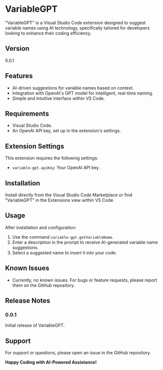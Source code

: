 # VariableGPT

"VariableGPT" is a Visual Studio Code extension designed to suggest variable names using AI technology, specifically tailored for developers looking to enhance their coding efficiency.

## Version

0.0.1

## Features

- AI-driven suggestions for variable names based on context.
- Integration with OpenAI's GPT model for intelligent, real-time naming.
- Simple and intuitive interface within VS Code.

## Requirements

- Visual Studio Code.
- An OpenAI API key, set up in the extension's settings.

## Extension Settings

This extension requires the following settings:

- `variable-gpt.apiKey`: Your OpenAI API key.

## Installation

Install directly from the Visual Studio Code Marketplace or find "VariableGPT" in the Extensions view within VS Code.

## Usage

After installation and configuration:

1. Use the command `variable-gpt.getVariableName`.
2. Enter a description in the prompt to receive AI-generated variable name suggestions.
3. Select a suggested name to insert it into your code.

## Known Issues

- Currently, no known issues. For bugs or feature requests, please report them on the GitHub repository.

## Release Notes

### 0.0.1

Initial release of VariableGPT.

## Support

For support or questions, please open an issue in the GitHub repository.

**Happy Coding with AI-Powered Assistance!**
